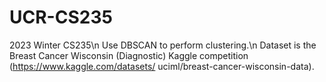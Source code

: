# UCR-CS235

2023 Winter CS235\n
Use DBSCAN to perform clustering.\n
Dataset is the Breast Cancer Wisconsin (Diagnostic) Kaggle competition (https://www.kaggle.com/datasets/ uciml/breast-cancer-wisconsin-data).
